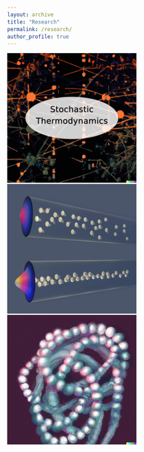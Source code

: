 ```yaml
---
layout: archive
title: "Research"
permalink: /research/
author_profile: true
---
```


[<img src='/images/StochTherm.png' width="300" height="300">](/research/stochastic_thermodynamics) [<img src='/images/BEC.png' width="300" height="300">](/research/stochastic_thermodynamics) [<img src='/images/braided_polymer.png' width="300" height="300">](/research/stochastic_thermodynamics)
